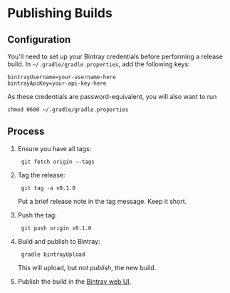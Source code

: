 # Publishing Builds

## Configuration

You'll need to set up your Bintray credentials before performing a release
build. In `~/.gradle/gradle.properties`, add the following keys:

    bintrayUsername=your-username-here
    bintrayApiKey=your-api-key-here

As these credentials are password-equivalent, you will also want to run

    chmod 0600 ~/.gradle/gradle.properties

## Process

1. Ensure you have all tags:

        git fetch origin --tags

2. Tag the release:

        git tag -a v0.1.0

    Put a brief release note in the tag message. Keep it short.

3. Push the tag:

        git push origin v0.1.0

4. Build and publish to Bintray:

        gradle bintrayUpload

    This will upload, but _not publish_, the new build.

5. Publish the build in the
    [Bintray web UI](https://bintray.com/login-box/releases/dropwizard-heroku/).
